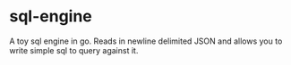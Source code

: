 # sql-engine
A toy sql engine in go. Reads in newline delimited JSON and allows you to write simple sql to query against it. 
